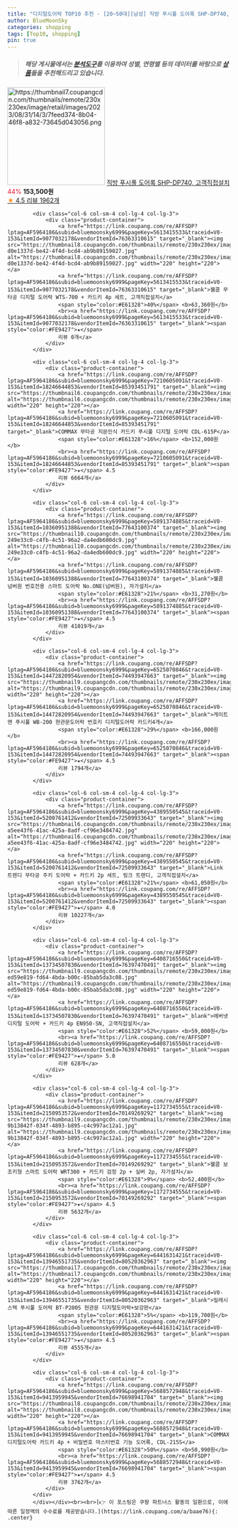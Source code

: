 ```yaml
---
title: "디지털도어락 TOP10 추천 - [20~50대][남성] 직방 푸시풀 도어록 SHP-DP740, 고객직접설치"
author: BlueMoonSky
categories: shopping
tags: [Top10, shopping]
pin: true
---
```


> ##### 해당 게시물에서는 [**분석도구**](https://itemscout.io/)를 이용하여 **성별**, **연령별** 등의 데이터를 바탕으로 [**상품**](https://link.coupang.com/a/baae76)들을 추천해드리고 있습니다.
<div class="container"><div class="row">
            <div class="col-6 col-sm-4 col-lg-4 col-lg-3">
                <div class="product-container">
                    <a href="https://link.coupang.com/re/AFFSDP?lptag=AF5964186&subid=bluemoonsky6999&pageKey=7576286435&traceid=V0-153&itemId=18228937144&vendorItemId=87041229618" target="_blank"><img src="https://thumbnail7.coupangcdn.com/thumbnails/remote/230x230ex/image/retail/images/2023/08/31/14/3/7feed374-8b04-46f8-a832-73645d043056.png" alt="https://thumbnail7.coupangcdn.com/thumbnails/remote/230x230ex/image/retail/images/2023/08/31/14/3/7feed374-8b04-46f8-a832-73645d043056.png" width="220" height="220"></a>
                    <a href="https://link.coupang.com/re/AFFSDP?lptag=AF5964186&subid=bluemoonsky6999&pageKey=7576286435&traceid=V0-153&itemId=18228937144&vendorItemId=87041229618" target="_blank">직방 푸시풀 도어록 SHP-DP740, 고객직접설치</a>
                    <span style="color:#E61328">44%</span> <b>153,500원</b>
                    <br><a href="https://link.coupang.com/re/AFFSDP?lptag=AF5964186&subid=bluemoonsky6999&pageKey=7576286435&traceid=V0-153&itemId=18228937144&vendorItemId=87041229618" target="_blank"><span style="color:#FE9427">★</span> 4.5
                    리뷰 1962개</a>
                </div>
            </div>
            
            <div class="col-6 col-sm-4 col-lg-4 col-lg-3">
                <div class="product-container">
                    <a href="https://link.coupang.com/re/AFFSDP?lptag=AF5964186&subid=bluemoonsky6999&pageKey=5613415533&traceid=V0-153&itemId=9077032178&vendorItemId=76363310615" target="_blank"><img src="https://thumbnail8.coupangcdn.com/thumbnails/remote/230x230ex/image/retail/images/9624906787040808-d0e1337d-be42-4f4d-bcd4-ab9b89159027.jpg" alt="https://thumbnail8.coupangcdn.com/thumbnails/remote/230x230ex/image/retail/images/9624906787040808-d0e1337d-be42-4f4d-bcd4-ab9b89159027.jpg" width="220" height="220"></a>
                    <a href="https://link.coupang.com/re/AFFSDP?lptag=AF5964186&subid=bluemoonsky6999&pageKey=5613415533&traceid=V0-153&itemId=9077032178&vendorItemId=76363310615" target="_blank">웰콤 무타공 디지털 도어락 WTS-700 + 카드키 4p 세트, 고객직접설치</a>
                    <span style="color:#E61328">40%</span> <b>63,360원</b>
                    <br><a href="https://link.coupang.com/re/AFFSDP?lptag=AF5964186&subid=bluemoonsky6999&pageKey=5613415533&traceid=V0-153&itemId=9077032178&vendorItemId=76363310615" target="_blank"><span style="color:#FE9427">★</span> 
                    리뷰 0개</a>
                </div>
            </div>
            
            <div class="col-6 col-sm-4 col-lg-4 col-lg-3">
                <div class="product-container">
                    <a href="https://link.coupang.com/re/AFFSDP?lptag=AF5964186&subid=bluemoonsky6999&pageKey=7210605091&traceid=V0-153&itemId=18246644853&vendorItemId=85393451791" target="_blank"><img src="https://thumbnail6.coupangcdn.com/thumbnails/remote/230x230ex/image/rs_quotation_api/uhqajmjf/ff4673e5268e43f78f5474df933ad805.jpg" alt="https://thumbnail6.coupangcdn.com/thumbnails/remote/230x230ex/image/rs_quotation_api/uhqajmjf/ff4673e5268e43f78f5474df933ad805.jpg" width="220" height="220"></a>
                    <a href="https://link.coupang.com/re/AFFSDP?lptag=AF5964186&subid=bluemoonsky6999&pageKey=7210605091&traceid=V0-153&itemId=18246644853&vendorItemId=85393451791" target="_blank">COMMAX 무타공 지문인식 카드키 푸시풀 디지털 도어락 CDL-615P</a>
                    <span style="color:#E61328">16%</span> <b>152,000원</b>
                    <br><a href="https://link.coupang.com/re/AFFSDP?lptag=AF5964186&subid=bluemoonsky6999&pageKey=7210605091&traceid=V0-153&itemId=18246644853&vendorItemId=85393451791" target="_blank"><span style="color:#FE9427">★</span> 4.5
                    리뷰 6664개</a>
                </div>
            </div>
            
            <div class="col-6 col-sm-4 col-lg-4 col-lg-3">
                <div class="product-container">
                    <a href="https://link.coupang.com/re/AFFSDP?lptag=AF5964186&subid=bluemoonsky6999&pageKey=5891374885&traceid=V0-153&itemId=10360951388&vendorItemId=77643100374" target="_blank"><img src="https://thumbnail10.coupangcdn.com/thumbnails/remote/230x230ex/image/retail/images/2356133612466012-249e33c0-c4fb-4c51-96a2-da4edb600dc9.jpg" alt="https://thumbnail10.coupangcdn.com/thumbnails/remote/230x230ex/image/retail/images/2356133612466012-249e33c0-c4fb-4c51-96a2-da4edb600dc9.jpg" width="220" height="220"></a>
                    <a href="https://link.coupang.com/re/AFFSDP?lptag=AF5964186&subid=bluemoonsky6999&pageKey=5891374885&traceid=V0-153&itemId=10360951388&vendorItemId=77643100374" target="_blank">웰콤 넘버원 번호전용 스마트 도어락 No.ONE(넘버원), 자가설치</a>
                    <span style="color:#E61328">21%</span> <b>31,270원</b>
                    <br><a href="https://link.coupang.com/re/AFFSDP?lptag=AF5964186&subid=bluemoonsky6999&pageKey=5891374885&traceid=V0-153&itemId=10360951388&vendorItemId=77643100374" target="_blank"><span style="color:#FE9427">★</span> 4.5
                    리뷰 41019개</a>
                </div>
            </div>
            
            <div class="col-6 col-sm-4 col-lg-4 col-lg-3">
                <div class="product-container">
                    <a href="https://link.coupang.com/re/AFFSDP?lptag=AF5964186&subid=bluemoonsky6999&pageKey=6525070846&traceid=V0-153&itemId=14472820954&vendorItemId=74493947663" target="_blank"><img src="https://thumbnail9.coupangcdn.com/thumbnails/remote/230x230ex/image/vendor_inventory/9b42/5a8e3ef83cac482c677c2ede1ff6b128a65ac5c8f7a7e9b5b2a39e4876c0.jpg" alt="https://thumbnail9.coupangcdn.com/thumbnails/remote/230x230ex/image/vendor_inventory/9b42/5a8e3ef83cac482c677c2ede1ff6b128a65ac5c8f7a7e9b5b2a39e4876c0.jpg" width="220" height="220"></a>
                    <a href="https://link.coupang.com/re/AFFSDP?lptag=AF5964186&subid=bluemoonsky6999&pageKey=6525070846&traceid=V0-153&itemId=14472820954&vendorItemId=74493947663" target="_blank">게이트맨 푸시풀 WB-200 현관문도어락 번호키 디지털도어락 카드키4개</a>
                    <span style="color:#E61328">29%</span> <b>166,000원</b>
                    <br><a href="https://link.coupang.com/re/AFFSDP?lptag=AF5964186&subid=bluemoonsky6999&pageKey=6525070846&traceid=V0-153&itemId=14472820954&vendorItemId=74493947663" target="_blank"><span style="color:#FE9427">★</span> 4.5
                    리뷰 1794개</a>
                </div>
            </div>
            
            <div class="col-6 col-sm-4 col-lg-4 col-lg-3">
                <div class="product-container">
                    <a href="https://link.coupang.com/re/AFFSDP?lptag=AF5964186&subid=bluemoonsky6999&pageKey=4389550545&traceid=V0-153&itemId=5200761412&vendorItemId=72509933643" target="_blank"><img src="https://thumbnail6.coupangcdn.com/thumbnails/remote/230x230ex/image/retail/images/720518703287877-a5ee43f6-41ac-425a-8adf-cf96e3484742.jpg" alt="https://thumbnail6.coupangcdn.com/thumbnails/remote/230x230ex/image/retail/images/720518703287877-a5ee43f6-41ac-425a-8adf-cf96e3484742.jpg" width="220" height="220"></a>
                    <a href="https://link.coupang.com/re/AFFSDP?lptag=AF5964186&subid=bluemoonsky6999&pageKey=4389550545&traceid=V0-153&itemId=5200761412&vendorItemId=72509933643" target="_blank">Link 트렌디 무타공 주키 도어락 + 카드키 2p 세트, 링크 트랜디, 고객직접설치</a>
                    <span style="color:#E61328">21%</span> <b>61,050원</b>
                    <br><a href="https://link.coupang.com/re/AFFSDP?lptag=AF5964186&subid=bluemoonsky6999&pageKey=4389550545&traceid=V0-153&itemId=5200761412&vendorItemId=72509933643" target="_blank"><span style="color:#FE9427">★</span> 4.0
                    리뷰 10227개</a>
                </div>
            </div>
            
            <div class="col-6 col-sm-4 col-lg-4 col-lg-3">
                <div class="product-container">
                    <a href="https://link.coupang.com/re/AFFSDP?lptag=AF5964186&subid=bluemoonsky6999&pageKey=6408716550&traceid=V0-153&itemId=13734507830&vendorItemId=76397470491" target="_blank"><img src="https://thumbnail9.coupangcdn.com/thumbnails/remote/230x230ex/image/retail/images/644263960302340-ed59e819-fd64-4bda-b00c-85bab5da3c08.jpg" alt="https://thumbnail9.coupangcdn.com/thumbnails/remote/230x230ex/image/retail/images/644263960302340-ed59e819-fd64-4bda-b00c-85bab5da3c08.jpg" width="220" height="220"></a>
                    <a href="https://link.coupang.com/re/AFFSDP?lptag=AF5964186&subid=bluemoonsky6999&pageKey=6408716550&traceid=V0-153&itemId=13734507830&vendorItemId=76397470491" target="_blank">에버넷 디지털 도어락 + 카드키 4p EN950-SN, 고객직접설치</a>
                    <span style="color:#E61328">52%</span> <b>59,000원</b>
                    <br><a href="https://link.coupang.com/re/AFFSDP?lptag=AF5964186&subid=bluemoonsky6999&pageKey=6408716550&traceid=V0-153&itemId=13734507830&vendorItemId=76397470491" target="_blank"><span style="color:#FE9427">★</span> 5.0
                    리뷰 628개</a>
                </div>
            </div>
            
            <div class="col-6 col-sm-4 col-lg-4 col-lg-3">
                <div class="product-container">
                    <a href="https://link.coupang.com/re/AFFSDP?lptag=AF5964186&subid=bluemoonsky6999&pageKey=1172734555&traceid=V0-153&itemId=2150953572&vendorItemId=70149269292" target="_blank"><img src="https://thumbnail9.coupangcdn.com/thumbnails/remote/230x230ex/image/retail/images/181494101323082-9b13842f-034f-4893-b895-c4c997ac12a1.jpg" alt="https://thumbnail9.coupangcdn.com/thumbnails/remote/230x230ex/image/retail/images/181494101323082-9b13842f-034f-4893-b895-c4c997ac12a1.jpg" width="220" height="220"></a>
                    <a href="https://link.coupang.com/re/AFFSDP?lptag=AF5964186&subid=bluemoonsky6999&pageKey=1172734555&traceid=V0-153&itemId=2150953572&vendorItemId=70149269292" target="_blank">웰콤 보조키형 스마트 도어락 WRT300 + 카드키 검정 2p + 실버 2p, 자가설치</a>
                    <span style="color:#E61328">9%</span> <b>52,400원</b>
                    <br><a href="https://link.coupang.com/re/AFFSDP?lptag=AF5964186&subid=bluemoonsky6999&pageKey=1172734555&traceid=V0-153&itemId=2150953572&vendorItemId=70149269292" target="_blank"><span style="color:#FE9427">★</span> 4.5
                    리뷰 5632개</a>
                </div>
            </div>
            
            <div class="col-6 col-sm-4 col-lg-4 col-lg-3">
                <div class="product-container">
                    <a href="https://link.coupang.com/re/AFFSDP?lptag=AF5964186&subid=bluemoonsky6999&pageKey=6441631421&traceid=V0-153&itemId=13946551735&vendorItemId=80520362963" target="_blank"><img src="https://thumbnail7.coupangcdn.com/thumbnails/remote/230x230ex/image/vendor_inventory/80a9/1f7a5700831c36ff82cc62481065638291623e49161d4acb052cd3f9c56f.jpg" alt="https://thumbnail7.coupangcdn.com/thumbnails/remote/230x230ex/image/vendor_inventory/80a9/1f7a5700831c36ff82cc62481065638291623e49161d4acb052cd3f9c56f.jpg" width="220" height="220"></a>
                    <a href="https://link.coupang.com/re/AFFSDP?lptag=AF5964186&subid=bluemoonsky6999&pageKey=6441631421&traceid=V0-153&itemId=13946551735&vendorItemId=80520362963" target="_blank">밀레시스텍 푸시풀 도어락 BT-P200S 현관문 디지털도어락+보강판</a>
                    <span style="color:#E61328">5%</span> <b>119,700원</b>
                    <br><a href="https://link.coupang.com/re/AFFSDP?lptag=AF5964186&subid=bluemoonsky6999&pageKey=6441631421&traceid=V0-153&itemId=13946551735&vendorItemId=80520362963" target="_blank"><span style="color:#FE9427">★</span> 4.5
                    리뷰 4555개</a>
                </div>
            </div>
            
            <div class="col-6 col-sm-4 col-lg-4 col-lg-3">
                <div class="product-container">
                    <a href="https://link.coupang.com/re/AFFSDP?lptag=AF5964186&subid=bluemoonsky6999&pageKey=5688572948&traceid=V0-153&itemId=9413959945&vendorItemId=76698941704" target="_blank"><img src="https://thumbnail8.coupangcdn.com/thumbnails/remote/230x230ex/image/rs_quotation_api/c3k04i6v/c1687917f3de4e13a9291948ffdc94ec.jpg" alt="https://thumbnail8.coupangcdn.com/thumbnails/remote/230x230ex/image/rs_quotation_api/c3k04i6v/c1687917f3de4e13a9291948ffdc94ec.jpg" width="220" height="220"></a>
                    <a href="https://link.coupang.com/re/AFFSDP?lptag=AF5964186&subid=bluemoonsky6999&pageKey=5688572948&traceid=V0-153&itemId=9413959945&vendorItemId=76698941704" target="_blank">COMMAX 디지털도어락 카드키 4p + 비밀번호 마스터번호 기능 도어록, CDL-215S</a>
                    <span style="color:#E61328">50%</span> <b>50,990원</b>
                    <br><a href="https://link.coupang.com/re/AFFSDP?lptag=AF5964186&subid=bluemoonsky6999&pageKey=5688572948&traceid=V0-153&itemId=9413959945&vendorItemId=76698941704" target="_blank"><span style="color:#FE9427">★</span> 4.5
                    리뷰 3762개</a>
                </div>
            </div>
            </div></div><br><br>[👉 이 포스팅은 쿠팡 파트너스 활동의 일환으로, 이에 따른 일정액의 수수료를 제공받습니다.](https://link.coupang.com/a/baae76){: .center}